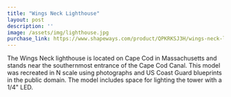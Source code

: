 ```yaml
---
title: "Wings Neck Lighthouse"
layout: post
description: ''
image: /assets/img/lighthouse.jpg
purchase_link: https://www.shapeways.com/product/QPKRKSJ3H/wings-neck-lighthouse?optionId=335079857&li=shops
---
```

The Wings Neck lighthouse is located on Cape Cod in Massachusetts and stands near the southernmost entrance of the Cape Cod Canal. This model was recreated in N scale using photographs and US Coast Guard blueprints in the public domain. The model includes space for lighting the tower with a 1/4" LED.